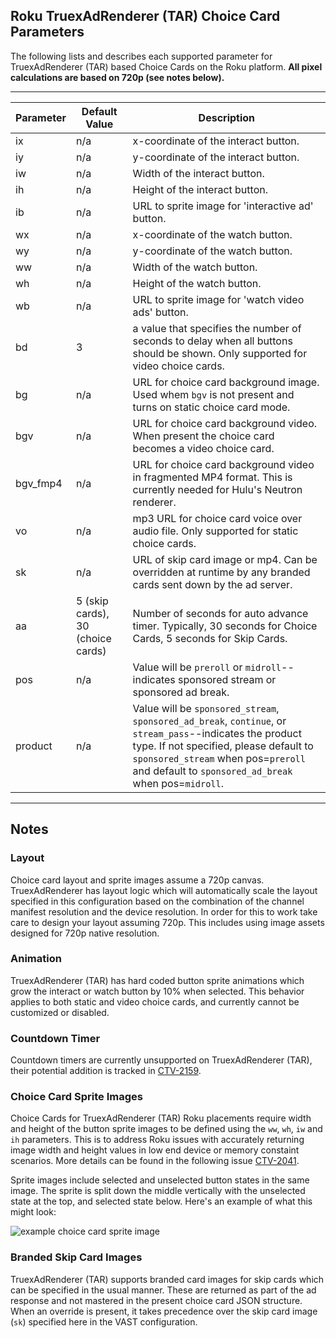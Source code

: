 ## Roku TruexAdRenderer (TAR) Choice Card Parameters

The following lists and describes each supported parameter for TruexAdRenderer (TAR) based Choice Cards on the Roku platform.  **All pixel calculations are based on 720p (see notes below).**

---

| Parameter | Default Value | Description |
| ------------- | ------------- | ------------- |
| ix | n/a | x-coordinate of the interact button. |
| iy | n/a | y-coordinate of the interact button. |
| iw | n/a | Width of the interact button. |
| ih | n/a | Height of the interact button. |
| ib | n/a | URL to sprite image for 'interactive ad' button. |
| wx | n/a | x-coordinate of the watch button. |
| wy | n/a | y-coordinate of the watch button. |
| ww | n/a | Width of the watch button. |
| wh | n/a | Height of the watch button. |
| wb | n/a | URL to sprite image for 'watch video ads' button. |
| bd | 3 | a value that specifies the number of seconds to delay when all buttons should be shown.  Only supported for video choice cards. |
| bg | n/a | URL for choice card background image. Used whem `bgv` is not present and turns on static choice card mode. |
| bgv | n/a | URL for choice card background video. When present the choice card becomes a video choice card. |
| bgv_fmp4 | n/a | URL for choice card background video in fragmented MP4 format.  This is currently needed for Hulu's Neutron renderer. |
| vo | n/a | mp3 URL for choice card voice over audio file. Only supported for static choice cards. |
| sk | n/a | URL of skip card image or mp4. Can be overridden at runtime by any branded cards sent down by the ad server. |
| aa | 5 (skip cards), 30 (choice cards) | Number of seconds for auto advance timer. Typically, 30 seconds for Choice Cards, 5 seconds for Skip Cards. |
| pos | n/a | Value will be `preroll` or `midroll`--indicates sponsored stream or sponsored ad break. |
| product | n/a | Value will be `sponsored_stream`, `sponsored_ad_break`, `continue`, or `stream_pass`--indicates the product type.  If not specified, please default to `sponsored_stream` when pos=`preroll` and default to `sponsored_ad_break` when pos=`midroll`. |

---

## Notes

### Layout

Choice card layout and sprite images assume a 720p canvas. TruexAdRenderer has layout logic which will automatically scale the layout specified in this configuration based on the combination of the channel manifest resolution and the device resolution. In order for this to work take care to design your layout assuming 720p. This includes using image assets designed for 720p native resolution.

### Animation

TruexAdRenderer (TAR) has hard coded button sprite animations which grow the interact or watch button by 10% when selected. This behavior applies to both static and video choice cards, and currently cannot be customized or disabled.

### Countdown Timer

Countdown timers are currently unsupported on TruexAdRenderer (TAR), their potential addition is tracked in [CTV-2159](https://truextech.atlassian.net/browse/CTV-2159).

### Choice Card Sprite Images

Choice Cards for TruexAdRenderer (TAR) Roku placements require width and height of the button sprite images to be defined using the `ww`, `wh`, `iw` and `ih` parameters. This is to address Roku issues with accurately returning image width and height values in low end device or memory constaint scenarios. More details can be found in the following issue [CTV-2041](https://truextech.atlassian.net/browse/CTV-2041).

Sprite images include selected and unselected button states in the same image. The sprite is split down the middle vertically with the unselected state at the top, and selected state below. Here's an example of what this might look:

![example choice card sprite image](http://ctv.truex.com/docs/example_choice_card_sprite.png)

### Branded Skip Card Images

TruexAdRenderer (TAR) supports branded card images for skip cards which can be specified in the usual manner. These are returned as part of the ad response and not mastered in the present choice card JSON structure. When an override is present, it takes precedence over the skip card image (`sk`) specified here in the VAST configuration.
